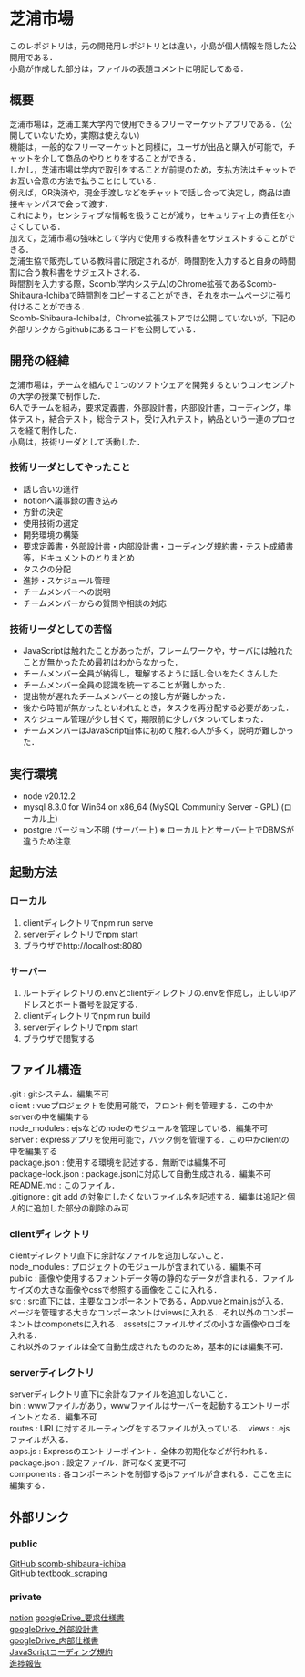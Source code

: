# 芝浦市場

このレポジトリは，元の開発用レポジトリとは違い，小島が個人情報を隠した公開用である．  
小島が作成した部分は，ファイルの表題コメントに明記してある．

## 概要
芝浦市場は，芝浦工業大学内で使用できるフリーマーケットアプリである．（公開していないため，実際は使えない）  
機能は，一般的なフリーマーケットと同様に，ユーザが出品と購入が可能で，チャットを介して商品のやりとりをすることができる．  
しかし，芝浦市場は学内で取引をすることが前提のため，支払方法はチャットでお互い合意の方法で払うことにしている．  
例えば，QR決済や，現金手渡しなどをチャットで話し合って決定し，商品は直接キャンパスで会って渡す．   
これにより，センシティブな情報を扱うことが減り，セキュリティ上の責任を小さくしている．  
加えて，芝浦市場の強味として学内で使用する教科書をサジェストすることができる．   
芝浦生協で販売している教科書に限定されるが，時間割を入力すると自身の時間割に合う教科書をサジェストされる．  
時間割を入力する際，Scomb(学内システム)のChrome拡張であるScomb-Shibaura-Ichibaで時間割をコピーすることができ，それをホームページに張り付けることができる．  
Scomb-Shibaura-Ichibaは，Chrome拡張ストアでは公開していないが，下記の外部リンクからgithubにあるコードを公開している． 

## 開発の経緯
芝浦市場は，チームを組んで１つのソフトウェアを開発するというコンセンプトの大学の授業で制作した．  
6人でチームを組み，要求定義書，外部設計書，内部設計書，コーディング，単体テスト，結合テスト，総合テスト，受け入れテスト，納品という一連のプロセスを経て制作した．  
小島は，技術リーダとして活動した．
### 技術リーダとしてやったこと
- 話し合いの進行
- notionへ議事録の書き込み
- 方針の決定
- 使用技術の選定
- 開発環境の構築
- 要求定義書・外部設計書・内部設計書・コーディング規約書・テスト成績書等，ドキュメントのとりまとめ
- タスクの分配
- 進捗・スケジュール管理
- チームメンバーへの説明
- チームメンバーからの質問や相談の対応
### 技術リーダとしての苦悩
- JavaScriptは触れたことがあったが，フレームワークや，サーバには触れたことが無かったため最初はわからなかった．
- チームメンバー全員が納得し，理解するように話し合いをたくさんした．
- チームメンバー全員の認識を統一することが難しかった．
- 提出物が遅れたチームメンバーとの接し方が難しかった．
- 後から時間が無かったといわれたとき，タスクを再分配する必要があった．
- スケジュール管理が少し甘くて，期限前に少しバタついてしまった．
- チームメンバーはJavaScript自体に初めて触れる人が多く，説明が難しかった．

## 実行環境
- node v20.12.2
- mysql 8.3.0 for Win64 on x86_64 (MySQL Community Server - GPL) (ローカル上)
- postgre バージョン不明 (サーバー上)
※ ローカル上とサーバー上でDBMSが違うため注意



## 起動方法
### ローカル
1. clientディレクトリでnpm run serve
2. serverディレクトリでnpm start
3. ブラウザでhttp://localhost:8080
### サーバー
1. ルートディレクトリの.envとclientディレクトリの.envを作成し，正しいipアドレスとポート番号を設定する．
2. clientディレクトリでnpm run build
3. serverディレクトリでnpm start
4. ブラウザで閲覧する

## ファイル構造  
.git : gitシステム．編集不可  
client : vueプロジェクトを使用可能で，フロント側を管理する．この中かserverの中を編集する  
node_modules : ejsなどのnodeのモジュールを管理している．編集不可  
server : expressアプリを使用可能で，バック側を管理する．この中かclientの中を編集する  
package.json : 使用する環境を記述する．無断では編集不可  
package-lock.json : package.jsonに対応して自動生成される．編集不可  
README.md : このファイル．  
.gitignore : git add の対象にしたくないファイル名を記述する．編集は追記と個人的に追加した部分の削除のみ可  

### clientディレクトリ
clientディレクトリ直下に余計なファイルを追加しないこと．    
node_modules : プロジェクトのモジュールが含まれている．編集不可    
public : 画像や使用するフォントデータ等の静的なデータが含まれる．ファイルサイズの大きな画像やcssで参照する画像をここに入れる．    
src : src直下には．主要なコンポーネントである，App.vueとmain.jsが入る．ページを管理する大きなコンポーネントはviewsに入れる．それ以外のコンポーネントはcomponetsに入れる．assetsにファイルサイズの小さな画像やロゴを入れる．     
これ以外のファイルは全て自動生成されたもののため，基本的には編集不可．  

### serverディレクトリ  
serverディレクトリ直下に余計なファイルを追加しないこと．  
bin : wwwファイルがあり，wwwファイルはサーバーを起動するエントリーポイントとなる．編集不可    
routes : URLに対するルーティングをするファイルが入っている．
views : .ejsファイルが入る．  
apps.js : Expressのエントリーポイント．全体の初期化などが行われる．  
package.json : 設定ファイル．許可なく変更不可  
components : 各コンポーネントを制御するjsファイルが含まれる．ここを主に編集する．


## 外部リンク  
### public
[GitHub scomb-shibaura-ichiba](https://github.com/Yuta-KOJIMA-1118/scomb-shibaura-ichiba.git)  
[GitHub textbook_scraping](https://github.com/Yuta-KOJIMA-1118/textbook-scraping)
### private
[notion](https://www.notion.so/_root-page-9418dfa95bca453dabec127c4508da76?pvs=4) 
[googleDrive_要求仕様書](https://drive.google.com/drive/folders/1ZWvDJBzTcUa21DfyPxEyPraTMfR09C7q?usp=drive_link)  
[googleDrive_外部設計書](https://drive.google.com/drive/folders/1O8eMgV0bmtwfKMiYWlpc1mTvH6Agm0xm?usp=drive_link)  
[googleDrive_内部仕様書](https://drive.google.com/drive/folders/1-c5IZqpbHbGpLCM_CnZuUVkFjutWIb5U?usp=drive_link)  
[JavaScriptコーディング規約](https://drive.google.com/file/d/1flc5jVdeJqt1_O_RykmHa2w67FHrKh-W/view?usp=drive_link)  
[進捗報告](https://docs.google.com/spreadsheets/d/1iX0WWPveVi4395yHKzVXOoMFv1Qvxd5QNM16ZAoD0to/edit?usp=drive_link)  
